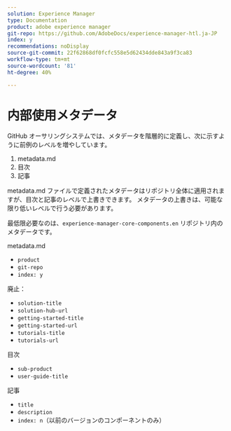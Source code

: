 ```yaml
---
solution: Experience Manager
type: Documentation
product: adobe experience manager
git-repo: https://github.com/AdobeDocs/experience-manager-htl.ja-JP
index: y
recommendations: noDisplay
source-git-commit: 22f62868df0fcfc558e5d62434dde843a9f3ca83
workflow-type: tm+mt
source-wordcount: '81'
ht-degree: 40%

---
```



# 内部使用メタデータ

GitHub オーサリングシステムでは、メタデータを階層的に定義し、次に示すように前例のレベルを増やしています。

1. metadata.md
1. 目次
1. 記事

metadata.md ファイルで定義されたメタデータはリポジトリ全体に適用されますが、目次と記事のレベルで上書きできます。 メタデータの上書きは、可能な限り低いレベルで行う必要があります。

最低限必要なのは、`experience-manager-core-components.en` リポジトリ内のメタデータです。

metadata.md

* `product`
* `git-repo`
* `index: y`

廃止：

* `solution-title`
* `solution-hub-url`
* `getting-started-title`
* `getting-started-url`
* `tutorials-title`
* `tutorials-url`

目次

* `sub-product`
* `user-guide-title`

記事

* `title`
* `description`
* `index: n`（以前のバージョンのコンポーネントのみ）

